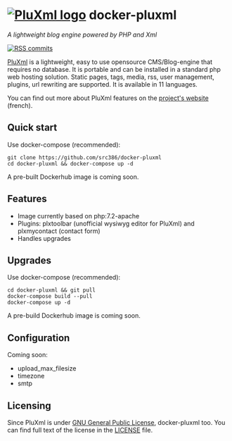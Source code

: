 # [![PluXml logo][pluxml-logo]](http://www.pluxml.org/) docker-pluxml

*A lightweight blog engine powered by PHP and Xml*

[![RSS commits][rss-commits]](https://github.com/src386/docker-pluxml/commits/master.atom)

[pluxml-logo]: https://raw.githubusercontent.com/src386/docker-pluxml/master/lib/images/pluxml-logo-small.png
[rss-commits]: https://img.shields.io/badge/RSS-commits-orange.svg

[PluXml][pluxml] is a lightweight, easy to use opensource CMS/Blog-engine that requires no database. It is portable and can be installed in a standard php web hosting solution. Static pages, tags, media, rss, user management, plugins, url rewriting are supported. It is available in 11 languages.

You can find out more about PluXml features on the [project's website][pluxml] (french).

[pluxml]: http://www.pluxml.org/

## Quick start

Use docker-compose (recommended):

    git clone https://github.com/src386/docker-pluxml
    cd docker-pluxml && docker-compose up -d

A pre-built Dockerhub image is coming soon.

Features
--------

- Image currently based on php:7.2-apache
- Plugins: plxtoolbar (unofficial wysiwyg editor for PluXml) and plxmycontact (contact form)
- Handles upgrades 

Upgrades
--------

Use docker-compose (recommended):

    cd docker-pluxml && git pull
    docker-compose build --pull
    docker-compose up -d

A pre-build Dockerhub image is coming soon.

Configuration
-------------

Coming soon:

- upload_max_filesize
- timezone
- smtp

## Licensing

Since PluXml is under [GNU General Public License][gnugpl], docker-pluxml too.
You can find full text of the license in the [LICENSE][license] file.

[gnugpl]: http://www.gnu.org/licenses/gpl.html
[license]: https://github.com/src386/docker-pluxml/blob/master/LICENSE
